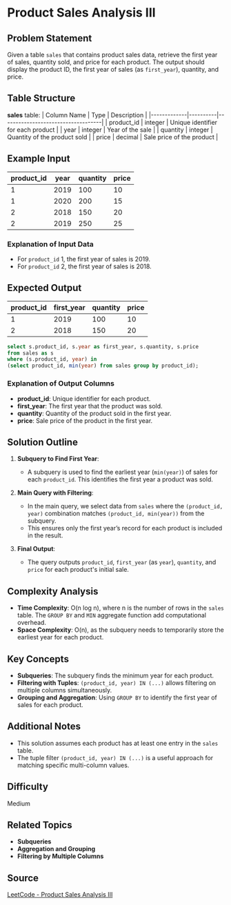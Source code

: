 # Product Sales Analysis III

## Problem Statement
Given a table `sales` that contains product sales data, retrieve the first year of sales, quantity sold, and price for each product. The output should display the product ID, the first year of sales (as `first_year`), quantity, and price.

## Table Structure
**sales** table:
| Column Name | Type     | Description                        |
|-------------|----------|------------------------------------|
| product_id  | integer  | Unique identifier for each product |
| year        | integer  | Year of the sale                   |
| quantity    | integer  | Quantity of the product sold       |
| price       | decimal  | Sale price of the product          |

## Example Input

| product_id | year | quantity | price |
|------------|------|----------|-------|
| 1          | 2019 | 100      | 10    |
| 1          | 2020 | 200      | 15    |
| 2          | 2018 | 150      | 20    |
| 2          | 2019 | 250      | 25    |

### Explanation of Input Data
- For `product_id` 1, the first year of sales is 2019.
- For `product_id` 2, the first year of sales is 2018.

## Expected Output

| product_id | first_year | quantity | price |
|------------|------------|----------|-------|
| 1          | 2019       | 100      | 10    |
| 2          | 2018       | 150      | 20    |

```sql
select s.product_id, s.year as first_year, s.quantity, s.price
from sales as s
where (s.product_id, year) in 
(select product_id, min(year) from sales group by product_id); 
```

### Explanation of Output Columns
- **product_id**: Unique identifier for each product.
- **first_year**: The first year that the product was sold.
- **quantity**: Quantity of the product sold in the first year.
- **price**: Sale price of the product in the first year.

## Solution Outline

1. **Subquery to Find First Year**:
   - A subquery is used to find the earliest year (`min(year)`) of sales for each `product_id`. This identifies the first year a product was sold.

2. **Main Query with Filtering**:
   - In the main query, we select data from `sales` where the `(product_id, year)` combination matches `(product_id, min(year))` from the subquery.
   - This ensures only the first year’s record for each product is included in the result.

3. **Final Output**:
   - The query outputs `product_id`, `first_year` (as `year`), `quantity`, and `price` for each product's initial sale.

## Complexity Analysis
- **Time Complexity**: O(n log n), where n is the number of rows in the `sales` table. The `GROUP BY` and `MIN` aggregate function add computational overhead.
- **Space Complexity**: O(n), as the subquery needs to temporarily store the earliest year for each product.

## Key Concepts
- **Subqueries**: The subquery finds the minimum year for each product.
- **Filtering with Tuples**: `(product_id, year) IN (...)` allows filtering on multiple columns simultaneously.
- **Grouping and Aggregation**: Using `GROUP BY` to identify the first year of sales for each product.

## Additional Notes
- This solution assumes each product has at least one entry in the `sales` table.
- The tuple filter `(product_id, year) IN (...)` is a useful approach for matching specific multi-column values.

## Difficulty
Medium

## Related Topics
- **Subqueries**
- **Aggregation and Grouping**
- **Filtering by Multiple Columns**

## Source
[LeetCode - Product Sales Analysis III](https://leetcode.com/problems/product-sales-analysis-iii/?envType=study-plan-v2&envId=top-sql-50)
